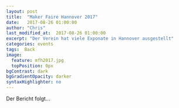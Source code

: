 ```yaml
---
layout: post
title:  "Maker Faire Hannover 2017"
date:   2017-08-26 01:00:00
author: "Chris"
last_modified_at:  2017-08-26 01:00:00
excerpt: "Der Verein hat viele Exponate in Hannover ausgestellt"
categories: events
tags:  Back
image:
  feature: mfh2017.jpg
  topPosition: 0px
bgContrast: dark
bgGradientOpacity: darker
syntaxHighlighter: no
---
```

Der Bericht folgt...


<div class="img img--fullContainer img--14xLeading" style="background-image: url({{ site.baseurl_posts_img }}WP_20170826_18_11_28_Pro);"></div>


<div class="img img--fullContainer img--14xLeading" style="background-image: url({{ site.baseurl_posts_img }}WP_20170826_18_11_40_Pro);"></div>
